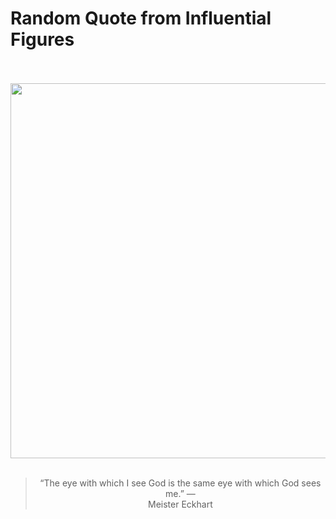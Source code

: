 # Random Quote from Influential Figures

<div align="center">
  <br>
  <br>
  <a href="https://en.wikipedia.org/wiki/s:Author:Meister_Eckhart" title="Meister Eckhart - Wikisource, the free ..."><img src="https://upload.wikimedia.org/wikipedia/commons/thumb/0/0d/Meister_Eckhart_base_copie.jpg/220px-Meister_Eckhart_base_copie.jpg" width="600px"></a>
  <br>
  <br>
  <blockquote>&ldquo;The eye with which I see God is the same eye with which God sees me.&rdquo; &mdash; <footer>Meister Eckhart</footer></blockquote>
</div>
  